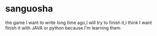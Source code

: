 # sanguosha
the game I want to write long time ago,I will try to finish it,I think I want finish it with JAVA or python because I'm learning them
